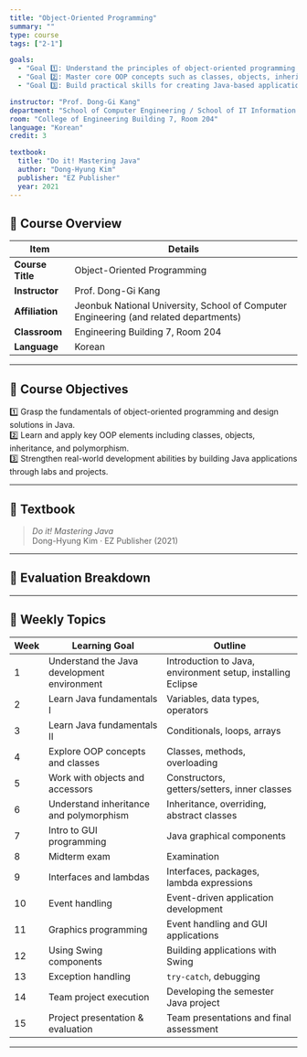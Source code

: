 ```yaml
---
title: "Object-Oriented Programming"
summary: ""
type: course
tags: ["2-1"]

goals:
  - "Goal 1️⃣: Understand the principles of object-oriented programming and design object-oriented solutions using Java."
  - "Goal 2️⃣: Master core OOP concepts such as classes, objects, inheritance, and polymorphism."
  - "Goal 3️⃣: Build practical skills for creating Java-based applications through hands-on exercises."

instructor: "Prof. Dong-Gi Kang"
department: "School of Computer Engineering / School of IT Information Engineering / School of Computer & Artificial Intelligence, JBNU"
room: "College of Engineering Building 7, Room 204"
language: "Korean"
credit: 3

textbook:
  title: "Do it! Mastering Java"
  author: "Dong-Hyung Kim"
  publisher: "EZ Publisher"
  year: 2021
---
```


<!--more-->

## 📘 Course Overview

| Item | Details |
|------|---------|
| **Course Title** | Object-Oriented Programming |
| **Instructor** | Prof. Dong-Gi Kang |
| **Affiliation** | Jeonbuk National University, School of Computer Engineering (and related departments) |
| **Classroom** | Engineering Building 7, Room 204 |
| **Language** | Korean |

---

## 🎯 Course Objectives

1️⃣ Grasp the fundamentals of object-oriented programming and design solutions in Java.  
2️⃣ Learn and apply key OOP elements including classes, objects, inheritance, and polymorphism.  
3️⃣ Strengthen real-world development abilities by building Java applications through labs and projects.

---

## 📖 Textbook

> *Do it! Mastering Java*  
> Dong-Hyung Kim · EZ Publisher (2021)

---

## 🧮 Evaluation Breakdown

<canvas id="evaluationChart" width="400" height="400"></canvas>

<script src="https://cdn.jsdelivr.net/npm/chart.js"></script>
<script>
const ctx = document.getElementById('evaluationChart');
new Chart(ctx, {
  type: 'pie',
  data: {
    labels: ['Midterm Exam', 'Attendance', 'Assignments', 'Team Project'],
    datasets: [{
      data: [30, 10, 30, 30],
      backgroundColor: ['#9ad0f5', '#ffb7b2', '#b5ead7', '#ffdac1'],
      borderColor: '#222',
      borderWidth: 2
    }]
  },
  options: {
    plugins: {
      legend: {
        position: 'bottom',
        labels: { color: '#ddd', font: { size: 14 } }
      }
    }
  }
});
</script>

---

## 📆 Weekly Topics

| Week | Learning Goal | Outline |
|------|---------------|---------|
| 1 | Understand the Java development environment | Introduction to Java, environment setup, installing Eclipse |
| 2 | Learn Java fundamentals I | Variables, data types, operators |
| 3 | Learn Java fundamentals II | Conditionals, loops, arrays |
| 4 | Explore OOP concepts and classes | Classes, methods, overloading |
| 5 | Work with objects and accessors | Constructors, getters/setters, inner classes |
| 6 | Understand inheritance and polymorphism | Inheritance, overriding, abstract classes |
| 7 | Intro to GUI programming | Java graphical components |
| 8 | Midterm exam | Examination |
| 9 | Interfaces and lambdas | Interfaces, packages, lambda expressions |
| 10 | Event handling | Event-driven application development |
| 11 | Graphics programming | Event handling and GUI applications |
| 12 | Using Swing components | Building applications with Swing |
| 13 | Exception handling | `try-catch`, debugging |
| 14 | Team project execution | Developing the semester Java project |
| 15 | Project presentation & evaluation | Team presentations and final assessment |

---
